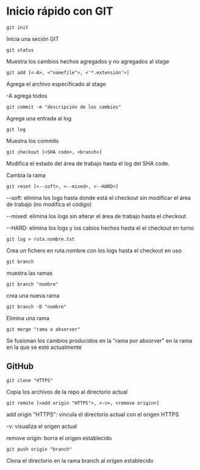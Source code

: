 # Inicio rápido con GIT

```
git init
```

Inicia una seción GIT

```
git status
```
Muestra los cambios hechos agregados y no agregados al stage

```
git add [<-A>, <"namefile">, <'*.extensión'>]
```

Agrega el archivo especificado al stage

-A agrega todos

```
git commit -m "descripción de los cambios"
```

Agrega una entrada al log

```
git log
```

Muestra los commits

```
git checkout [<SHA code>, <branch>]
```

Modifica el estado del área de trabajo hasta el log del SHA code. 

Cambia la rama

```
git reset [<--soft>, <--mixed>, <--HARD>]
```

--soft: elimina los logs hasta donde está el checkout sin modificar el área de trabajo (no modifica el código)

--mixed: elimina los logs sin alterar el área de trabajo hasta el checkout

--HARD: elimina los logs y los cabios hechos hasta el  el checkout en turno

```
git log > ruta.nombre.txt
```

Crea un fichero en ruta.nombre con los logs hasta el checkout en uso

```
git branch
```

muestra las ramas

```
git branch "nombre"
```

crea una nueva rama

```
git branch -D "nombre"
```

Elimina una rama 

```
git merge "rama a absorver"
```

Se fusionan los cambios producidos en la "rama por absorver" en la rama en la que se esté actualmente

## GitHub

```
git clone "HTTPS"
```

Copia los archivos de la repo al directorio actual

```
git remote [<add origin "HTTPS">, <-v>, <remove origin>]
```

add origin "HTTPS": vincula el directorio actual con el origen HTTPS

-v: visualiza el origen actual

remove origin: borra el origen establecido

```
git push origin "branch"
```

Clona el directorio en la rama branch al orígen establecido  